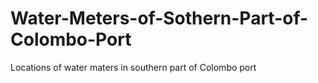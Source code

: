 # Water-Meters-of-Sothern-Part-of-Colombo-Port
Locations of water maters in southern part of Colombo port
